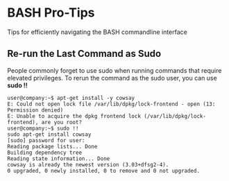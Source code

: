 # BASH Pro-Tips
Tips for efficiently navigating the BASH commandline interface

## Re-run the Last Command as Sudo
People commonly forget to use sudo when running commands that require elevated privileges. To rerun the command as the sudo user, you can use **sudo !!**

```console
user@company:~$ apt-get install -y cowsay
E: Could not open lock file /var/lib/dpkg/lock-frontend - open (13: Permission denied)
E: Unable to acquire the dpkg frontend lock (/var/lib/dpkg/lock-frontend), are you root?
user@company:~$ sudo !!
sudo apt-get install cowsay
[sudo] password for user: 
Reading package lists... Done
Building dependency tree       
Reading state information... Done
cowsay is already the newest version (3.03+dfsg2-4).
0 upgraded, 0 newly installed, 0 to remove and 0 not upgraded.
```
